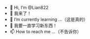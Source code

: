 - 👋 Hi, I’m @Lian822
- 👀 我来了！
- 🌱 I’m currently learning ...（这是真的）
- 💞️ 我要一直学习新东西！
- 📫 How to reach me ...（不告诉你）
